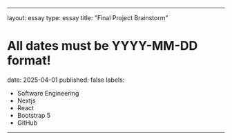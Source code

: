 
---
layout: essay
type: essay
title: "Final Project Brainstorm"
# All dates must be YYYY-MM-DD format!
date: 2025-04-01
published: false
labels:
  - Software Engineering
  - Nextjs
  - React
  - Bootstrap 5
  - GitHub
---

## 


## 



## 


